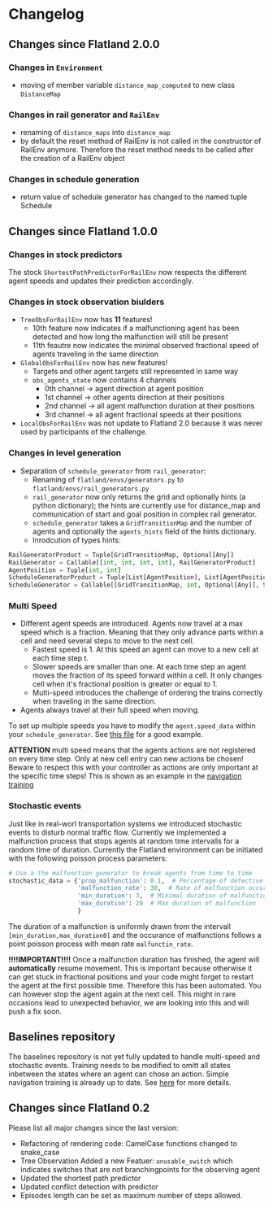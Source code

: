 Changelog
==========

Changes since Flatland 2.0.0
--------------------------

### Changes in `Environment`
- moving of member variable `distance_map_computed` to new class `DistanceMap`

### Changes in rail generator and `RailEnv`
- renaming of `distance_maps` into `distance_map`
- by default the reset method of RailEnv is not called in the constructor of RailEnv anymore. Therefore the reset method needs to be called after the creation of a RailEnv object

### Changes in schedule generation
- return value of schedule generator has changed to the named tuple Schedule

Changes since Flatland 1.0.0
--------------------------
### Changes in stock predictors
The stock `ShortestPathPredictorForRailEnv` now respects the different agent speeds and updates their prediction accordingly.

### Changes in stock observation biulders

- `TreeObsForRailEnv` now has **11** features!
    - 10th feature now indicates if a malfunctioning agent has been detected and how long the malfunction will still be present
    - 11th feautre now indicates the minimal observed fractional speed of agents traveling in the same direction
- `GlobalObsForRailEnv` now has new features!
    - Targets and other agent targets still represented in same way
    - `obs_agents_state` now contains 4 channels
        - 0th channel -> agent direction at agent position
        - 1st channel -> other agents direction at their positions
        - 2nd channel -> all agent malfunction duration at their positions
        - 3rd channel -> all agent fractional speeds at their positions
- `LocalObsForRailEnv` was not update to Flatland 2.0 because it was never used by participants of the challenge.


### Changes in level generation


- Separation of `schedule_generator` from `rail_generator`:
  - Renaming of `flatland/envs/generators.py` to `flatland/envs/rail_generators.py`
  - `rail_generator` now only returns the grid and optionally hints (a python dictionary); the hints are currently use for distance_map and communication of start and goal position in complex rail generator.
  - `schedule_generator` takes a `GridTransitionMap` and the number of agents and optionally the `agents_hints` field of the hints dictionary.
  - Inrodcution of types hints:

```python
RailGeneratorProduct = Tuple[GridTransitionMap, Optional[Any]]
RailGenerator = Callable[[int, int, int, int], RailGeneratorProduct]
AgentPosition = Tuple[int, int]
ScheduleGeneratorProduct = Tuple[List[AgentPosition], List[AgentPosition], List[AgentPosition], List[float]]
ScheduleGenerator = Callable[[GridTransitionMap, int, Optional[Any]], ScheduleGeneratorProduct]
```

### Multi Speed

- Different agent speeds are introduced. Agents now travel at a max speed which is a fraction. Meaning that they only advance parts within a cell and need several steps to move to the next cell.
    - Fastest speed is 1. At this speed an agent can move to a new cell at each time step t.
    - Slower speeds are smaller than one. At each time step an agent moves the fraction of its speed forward within a cell. It only changes cell when it's fractional position is greater or equal to 1.
    - Multi-speed introduces the challenge of ordering the trains correctly when traveling in the same direction.
- Agents always travel at their full speed when moving.

To set up multiple speeds you have to modify the `agent.speed_data` within your `schedule_generator`. See [this file](https://gitlab.aicrowd.com/flatland/flatland/blob/master/flatland/envs/schedule_generators.py#L59) for a good example.

**ATTENTION** multi speed means that the agents actions are not registered on every time step. Only at new cell entry can new actions be chosen! Beware to respect this with your controller as actions are only important at the specific time steps! This is shown as an example in the [navigation training](https://gitlab.aicrowd.com/flatland/baselines/blob/master/torch_training/training_navigation.py#L163)

### Stochastic events
Just like in real-worl transportation systems we introduced stochastic events to disturb normal traffic flow. Currently we implemented a malfunction process that stops agents at random time intervalls for a random time of duration.
Currently the Flatland environment can be initiated with the following poisson process parameters:

```python
# Use a the malfunction generator to break agents from time to time
stochastic_data = {'prop_malfunction': 0.1,  # Percentage of defective agents
                   'malfunction_rate': 30,  # Rate of malfunction occurence
                   'min_duration': 3,  # Minimal duration of malfunction
                   'max_duration': 20  # Max duration of malfunction
                   }
```
The duration of a malfunction is uniformly drawn from the intervall `[min_duration,max_duration0]` and the occurance of malfunctions follows a point poisson process with mean rate `malfunctin_rate`.

**!!!!IMPORTANT!!!!** Once a malfunction duration has finished, the agent will **automatically** resume movement. This is important because otherwise it can get stuck in fractional positions and your code might forget to restart the agent at the first possible time. Therefore this has been automated. You can however stop the agent again at the next cell. This might in rare occasions lead to unexpected behavior, we are looking into this and will push a fix soon.


## Baselines repository

The baselines repository is not yet fully updated to handle multi-speed and stochastic events. Training needs to be modified to omitt all states inbetween the states where an agent can chose an action. Simple navigation training is already up to date. See [here](https://gitlab.aicrowd.com/flatland/baselines/blob/master/torch_training/training_navigation.py) for more details.

Changes since Flatland 0.2
--------------------------
Please list all major changes since the last version:

- Refactoring of rendering code: CamelCase functions changed to snake_case
- Tree Observation Added a new Featuer: `unusable_switch` which indicates switches that are not branchingpoints for the observing agent
- Updated the shortest path predictor
- Updated conflict detection with predictor
- Episodes length can be set as maximum number of steps allowed.
